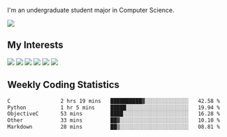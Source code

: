 I'm an undergraduate student major in Computer Science.

![](https://github-readme-stats.vercel.app/api?username=littzhch&theme=radical)

## My Interests

![](https://img.shields.io/badge/Python-3776AB?style=flat&labelColor=FFD43B&logoColor=3776AB&logo=python)
![](https://img.shields.io/badge/C-00599C?style=flat&labelColor=01427d&logoColor=6295cb&logo=c)
![](https://img.shields.io/badge/Rust-ffffff?style=flat&labelColor=ffffff&logoColor=000000&logo=rust)
![](https://img.shields.io/badge/LaTeX-008080?style=flat&labelColor=eeece5&logoColor=008080&logo=latex)
![](https://img.shields.io/badge/OpenGL-5487b2?style=flat&labelColor=ffffff&logoColor=5487b2&logo=opengl)
![](https://img.shields.io/badge/archlinux-1793d1?style=flat&labelColor=333333&logoColor=1793d1&logo=archlinux)

## Weekly Coding Statistics
<!--START_SECTION:waka-->

```txt
C                2 hrs 19 mins   ██████████▓░░░░░░░░░░░░░░   42.58 %
Python           1 hr 5 mins     █████░░░░░░░░░░░░░░░░░░░░   19.94 %
ObjectiveC       53 mins         ████░░░░░░░░░░░░░░░░░░░░░   16.28 %
Other            33 mins         ██▓░░░░░░░░░░░░░░░░░░░░░░   10.10 %
Markdown         28 mins         ██▒░░░░░░░░░░░░░░░░░░░░░░   08.81 %
```

<!--END_SECTION:waka-->
